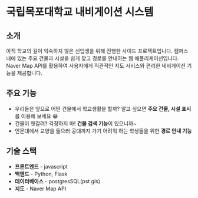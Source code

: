 # 국립목포대학교 내비게이션 시스템
## 소개
아직 학교의 길이 익숙하지 않은 신입생을 위해 진행한 사이드 프로젝트입니다.
캠퍼스 내에 있는 주요 건물과 시설을 쉽게 찾고 경로를 안내하는 웹 애플리케이션입니다.
Naver Map API를 활용하여 사용자에게 직관적인 지도 서비스와 편리한 네비게이션 기능을 제공합니다.

## 주요 기능
- 우리들은 앞으로 어떤 건물에서 학교생활을 할까? 알고 싶으면 **주요 건물, 시설 표시**를 이용해 보세요 😁
- 건물이 헷갈려? 걱정하지 마! **건물 검색 기능**이 있으니까~
- 인문대에서 교양을 들으러 공대까지 가기 어려워 하는 학생들을 위한 **경로 안내 기능**

## 기술 스택
- **프론트엔드** - javascript
- **백엔드** - Python, Flask
- **데이터베이스** - postgresSQL(pst gis)
- **지도** - Naver Map API